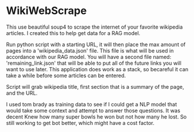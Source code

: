# WikiWebScrape
This use beautiful soup4 to scrape the internet of your favorite wikipedia articles.  I created this to help get data for a RAG model.

Run python script with a starting URL, it will then place the max amount of pages into a 'wikipedia_data.json' file. This file is what will be used in accordance with our RAG model.
 You will have a second file named: 'remaining_link.json' that will be able to put all of the future links you will want to use later. This application does work as a stack, so becareful it can take a while before some articles can be entered.
 

Script will grab wikipedia title, first section that is a summary of the page, and the URL. 


I used tom brady as training data to see if I could get a NLP model that would take some context and attempt to answer those questions. It was decent Knew how many super bowls he won but not how many he lost. So still working to get bot better, which might have a cost factor.
